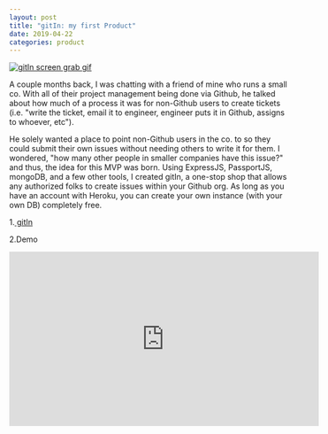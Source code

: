 ```yaml
---
layout: post
title: "gitIn: my first Product"
date: 2019-04-22
categories: product
---
```


[![gitIn screen grab gif](../../../../images/gitin.gif)](https://gitin.dev/ "gitIn")

A couple months back, I was chatting with a friend of mine who runs a small co. With all of their project management being done via Github, he talked about how much of a process it was for non-Github users to create tickets (i.e. "write the ticket, email it to engineer, engineer puts it in Github, assigns to whoever, etc").

He solely wanted a place to point non-Github users in the co. to so they could submit their own issues without needing others to write it for them. I wondered, "how many other people in smaller companies have this issue?" and thus, the idea for this MVP was born. Using ExpressJS, PassportJS, mongoDB, and a few other tools, I created gitIn, a one-stop shop that allows any authorized folks to create issues within your Github org. As long as you have an account with Heroku, you can create your own instance (with your own DB) completely free.

1.[ gitIn](https://gitin.dev/)

2.Demo

<iframe width="560" height="315" src="https://www.youtube.com/embed/swdKy-Pip3U" frameborder="0" allow="accelerometer; autoplay; encrypted-media; gyroscope; picture-in-picture" allowfullscreen></iframe>
